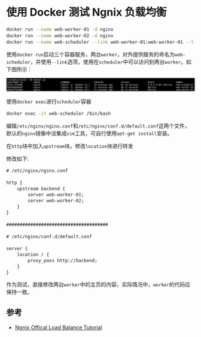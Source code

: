 # 使用 Docker 测试 Ngnix 负载均衡


```bash
docker run --name web-worker-01 -d nginx
docker run --name web-worker-02 -d nginx
docker run --name web-scheduler --link web-worker-01:web-worker-01 --link web-worker-02:web-worker-02 -p 90:80 -d nginx
```

使用`docker run`启动三个容器服务，两台`worker`，对外提供服务的命名为`web-scheduler`，并使用`--link`选项，使用在`scheduler`中可以访问到两台`worker`。如下图所示：

![container profile](./images/微信截图_20180323170625.png)

使用`docker exec`进行`scheduler`容器

```bash
docker exec -it web-scheduler /bin/bash
```

编辑`/etc/nginx/nginx.conf`和`/etc/nginx/conf.d/default.conf`这两个文件，默认的`nginx`镜像中没集成`vim`工具，可自行使用`apt-get install`安装。

在`http`块中加入`upstream`块，修改`location`块进行转发

修改如下:

```nginx
# /etc/nginx/nginx.conf

http {
    upstream backend {
        server web-worker-01;
        server web-worker-02;
    }
}

######################################

# /etc/nginx/conf.d/default.conf

server {
    location / {
        proxy_pass http://backend;
    }
}
```

作为测试，直接修改两台`worker`中的主页的内容，实际情况中，`worker`的代码应保持一致。




## 参考

*  [Ngnix Offical Load Balance Tutorial](http://nginx.org/en/docs/http/load_balancing.html)